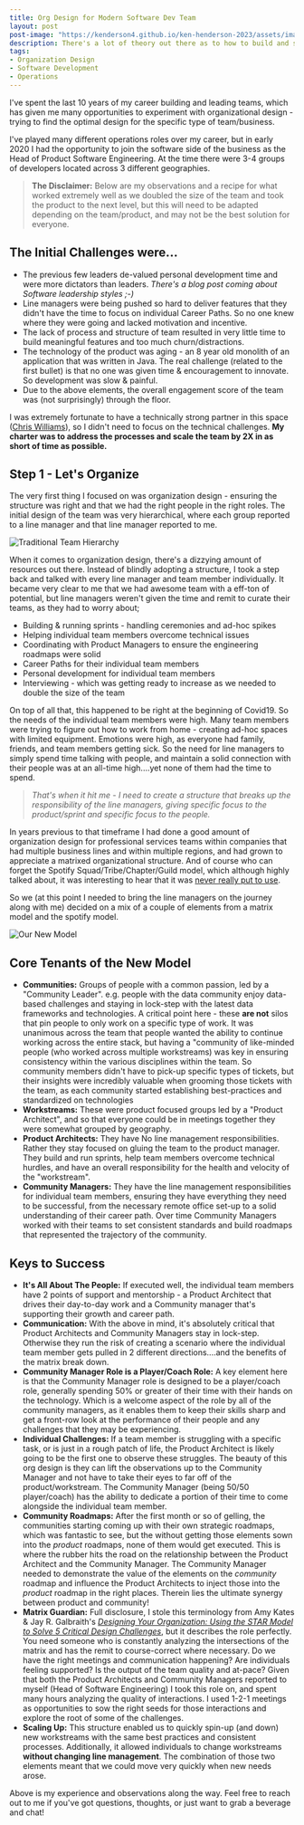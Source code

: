 ```yaml
---
title: Org Design for Modern Software Dev Team
layout: post
post-image: "https://kenderson4.github.io/ken-henderson-2023/assets/images/people-are-the-focus.png"
description: There's a lot of theory out there as to how to build and structure a software development team. I'm sharing a view (the culmination of my experiences over the past 15 years) which I've recently had the opportunity to test.....and it worked really well! 
tags:
- Organization Design
- Software Development
- Operations
---
```


I've spent the last 10 years of my career building and leading teams, which has given me many opportunities to experiment with organizational design - trying to find the optimal design for the specific type of team/business.

I've played many different operations roles over my career, but in early 2020 I had the opportunity to join the software side of the business as the Head of Product Software Engineering. At the time there were 3-4 groups of developers located across 3 different geographies. 

>**The Disclaimer:** Below are my observations and a recipe for what worked extremely well as we doubled the size of the team and took the product to the next level, but this will need to be adapted depending on the team/product, and may not be the best solution for everyone.

## The Initial Challenges were...
- The previous few leaders de-valued personal development time and were more dictators than leaders. *There's a blog post coming about Software leadership styles ;-)*
- Line managers were being pushed so hard to deliver features that they didn't have the time to focus on individual Career Paths. So no one knew where they were going and lacked motivation and incentive.
- The lack of process and structure of team resulted in very little time to build meaningful features and too much churn/distractions.
- The technology of the product was aging - an 8 year old monolith of an application that was written in Java. The real challenge (related to the first bullet) is that no one was given time & encouragement to innovate. So development was slow & painful.
- Due to the above elements, the overall engagement score of the team was (not surprisingly) through the floor.
 
I was extremely fortunate to have a technically strong partner in this space ([Chris Williams](https://www.voodootikigod.com/)), so I didn't need to focus on the technical challenges. **My charter was to address the processes and scale the team by 2X in as short of time as possible.**

## Step 1 - Let's Organize
The very first thing I focused on was organization design - ensuring the structure was right and that we had the right people in the right roles. The initial design of the team was very hierarchical, where each group reported to a line manager and that line manager reported to me.

![Traditional Team Hierarchy](https://kenderson4.github.io/ken-henderson-2023/assets/images/traditional-hierarchy-example.png)

When it comes to organization design, there's a dizzying amount of resources out there. Instead of blindly adopting a structure, I took a step back and talked with every line manager and team member individually. It became very clear to me that we had awesome team with a eff-ton of potential, but line managers weren't given the time and remit to curate their teams, as they had to worry about;
- Building & running sprints - handling ceremonies and ad-hoc spikes
- Helping individual team members overcome technical issues
- Coordinating with Product Managers to ensure the engineering roadmaps were solid
- Career Paths for their individual team members
- Personal development for individual team members
- Interviewing - which was getting ready to increase as we needed to double the size of the team

On top of all that, this happened to be right at the beginning of Covid19. So the needs of the individual team members were high. Many team members were trying to figure out how to work from home - creating ad-hoc spaces with limited equipment. Emotions were high, as everyone had family, friends, and team members getting sick. So the need for line managers to simply spend time talking with people, and maintain a solid connection with their people was at an all-time high....yet none of them had the time to spend.

>*That's when it hit me - I need to create a structure that breaks up the responsibility of the line managers, giving specific focus to the product/sprint and specific focus to the people.* 

In years previous to that timeframe I had done a good amount of organization design for professional services teams within companies that had multiple business lines and within multiple regions, and had grown to appreciate a matrixed organizational structure. And of course who can forget the Spotify Squad/Tribe/Chapter/Guild model, which although highly talked about, it was interesting to hear that it was [never really put to use](https://www.jeremiahlee.com/posts/failed-squad-goals/).

So we (at this point I needed to bring the line managers on the journey along with me) decided on a mix of a couple of elements from a matrix model and the spotify model.

![Our New Model](https://kenderson4.github.io/ken-henderson-2023/assets/images/matrixed-software-team-example.png)

## Core Tenants of the New Model
- **Communities:** Groups of people with a common passion, led by a "Community Leader". e.g. people with the data community enjoy data-based challenges and staying in lock-step with the latest data frameworks and technologies. A critical point here - these **are not** silos that pin people to only work on a specific type of work. It was unanimous across the team that people wanted the ability to continue working across the entire stack, but having a "community of like-minded people (who worked across multiple workstreams) was key in ensuring consistency within the various disciplines within the team. So community members didn't have to pick-up specific types of tickets, but their insights were incredibly valuable when grooming those tickets with the team, as each community started establishing best-practices and standardized on technologies
- **Workstreams:** These were product focused groups led by a "Product Architect", and so that everyone could be in meetings together they were somewhat grouped by geography.
- **Product Architects:** They have No line management responsibilities. Rather they stay focused on gluing the team to the product manager. They build and run sprints, help team members overcome technical hurdles, and have an overall responsibility for the health and velocity of the "workstream".
- **Community Managers:** They have the line management responsibilities for individual team members, ensuring they have everything they need to be successful, from the necessary remote office set-up to a solid understanding of their career path. Over time Community Managers worked with their teams to set consistent standards and build roadmaps that represented the trajectory of the community. 

## Keys to Success
- **It's All About The People:** If executed well, the individual team members have 2 points of support and mentorship - a Product Architect that drives their day-to-day work and a Community manager that's supporting their growth and career path.
- **Communication:** With the above in mind, it's absolutely critical that Product Architects and Community Managers stay in lock-step. Otherwise they run the risk of creating a scenario where the individual team member gets pulled in 2 different directions....and the benefits of the matrix break down.
- **Community Manager Role is a Player/Coach Role:** A key element here is that the Community Manager role is designed to be a player/coach role, generally spending 50% or greater of their time with their hands on the technology. Which is a welcome aspect of the role by all of the community managers, as it enables them to keep their skills sharp and get a front-row look at the performance of their people and any challenges that they may be experiencing.
- **Individual Challenges:** If a team member is struggling with a specific task, or is just in a rough patch of life, the Product Architect is likely going to be the first one to observe these struggles. The beauty of this org design is they can lift the observations up to the Community Manager and not have to take their eyes to far off of the product/workstream. The Community Manager (being 50/50 player/coach) has the ability to dedicate a portion of their time to come alongside the individual team member.
- **Community Roadmaps:** After the first month or so of gelling, the communities starting coming up with their own strategic roadmaps, which was fantastic to see, but the without getting those elements sown into the *product* roadmaps, none of them would get executed. This is where the rubber hits the road on the relationship between the Product Architect and the Community Manager. The Community Manager needed to demonstrate the value of the elements on the *community* roadmap and influence the Product Architects to inject those into the *product* roadmap in the right places. Therein lies the ultimate synergy between product and community!
- **Matrix Guardian:** Full disclosure, I stole this terminology from Amy Kates & Jay R. Galbraith's [*Designing Your Organization: Using the STAR Model to Solve 5 Critical Design Challenges*](https://www.amazon.com/Designing-Your-Organization-Critical-Challenges/dp/0787994944), but it describes the role perfectly. You need someone who is constantly analyzing the intersections of the matrix and has the remit to course-correct where necessary. Do we have the right meetings and communication happening? Are individuals feeling supported? Is the output of the team quality and at-pace? Given that both the Product Architects and Community Managers reported to myself (Head of Software Engineering) I took this role on, and spent many hours analyzing the quality of interactions. I used 1-2-1 meetings as opportunities to sow the right seeds for those interactions and explore the root of some of the challenges. 
- **Scaling Up:** This structure enabled us to quickly spin-up (and down) new workstreams with the same best practices and consistent processes. Additionally, it allowed individuals to change workstreams **without changing line management**. The combination of those two elements meant that we could move very quickly when new needs arose.

Above is my experience and observations along the way. Feel free to reach out to me if you've got questions, thoughts, or just want to grab a beverage and chat!
